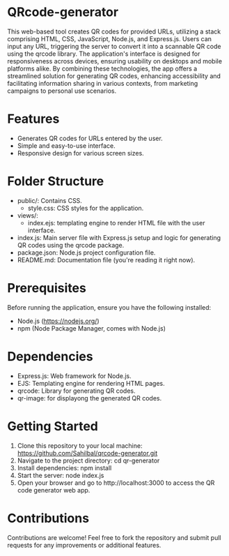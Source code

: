 # QRcode-generator
This web-based tool creates QR codes for provided URLs, utilizing a stack comprising HTML, CSS, JavaScript, Node.js, and Express.js. Users can input any URL, triggering the server to convert it into a scannable QR code using the qrcode library. The application's interface is designed for responsiveness across devices, ensuring usability on desktops and mobile platforms alike. By combining these technologies, the app offers a streamlined solution for generating QR codes, enhancing accessibility and facilitating information sharing in various contexts, from marketing campaigns to personal use scenarios.
# Features
- Generates QR codes for URLs entered by the user.
- Simple and easy-to-use interface.
- Responsive design for various screen sizes.
# Folder Structure
- public/: Contains CSS.
   - style.css: CSS styles for the application.
- views/:
   - index.ejs: templating engine to render HTML file with the user interface.
- index.js: Main server file with Express.js setup and logic for generating QR codes using the qrcode package.
- package.json: Node.js project configuration file.
- README.md: Documentation file (you're reading it right now).
# Prerequisites
Before running the application, ensure you have the following installed:
- Node.js (https://nodejs.org/)
- npm (Node Package Manager, comes with Node.js)
# Dependencies
- Express.js: Web framework for Node.js.
- EJS: Templating engine for rendering HTML pages.
- qrcode: Library for generating QR codes.
- qr-image: for displayong the generated QR codes.
# Getting Started
1. Clone this repository to your local machine: https://github.com/Sahilbal/qrcode-generator.git
2. Navigate to the project directory: cd qr-generator
3. Install dependencies: npm install
4. Start the server: node index.js
5. Open your browser and go to http://localhost:3000 to access the QR code generator web app.
# Contributions
Contributions are welcome! Feel free to fork the repository and submit pull requests for any improvements or additional features.
